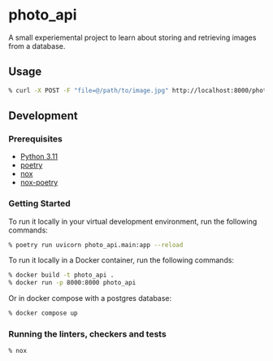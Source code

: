 # photo_api

A small experiemental project to learn about storing and retrieving images from a database.

## Usage

```zsh
% curl -X POST -F "file=@/path/to/image.jpg" http://localhost:8000/photo
```

## Development

### Prerequisites

- [Python 3.11](https://www.python.org/downloads/)
- [poetry](https://python-poetry.org/docs/#installation)
- [nox](https://nox.thea.codes/en/stable/installation.html)
- [nox-poetry](https://pypi.org/project/nox-poetry/)

### Getting Started

To run it locally in your virtual development environment, run the following commands:

```zsh
% poetry run uvicorn photo_api.main:app --reload
```

To run it locally in a Docker container, run the following commands:

```zsh
% docker build -t photo_api .
% docker run -p 8000:8000 photo_api
```

Or in docker compose with a postgres database:

```zsh
% docker compose up
```

### Running the linters, checkers and tests

```zsh
% nox
```
